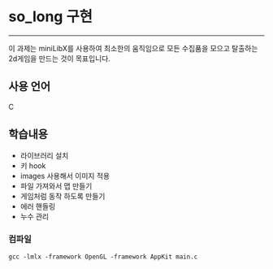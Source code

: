 # so_long 구현
---

이 과제는 miniLibX를 사용하여 최소한의 움직임으로 모든 수집품을 모으고 탈출하는 2d게임을 만드는 것이 목표입니다.

## 사용 언어
C

## 학습내용
- 라이브러리 설치
- 키 hook
- images 사용해서 이미지 적용
- 파일 가져와서 맵 만들기
- 게임처럼 동작 하도록 만들기
- 에러 핸들링
- 누수 관리

### 컴파일

```
gcc -lmlx -framework OpenGL -framework AppKit main.c
```